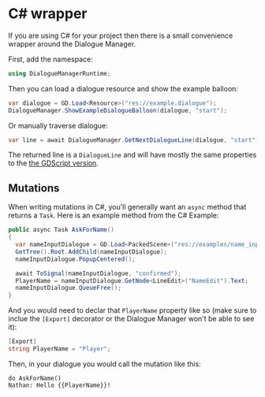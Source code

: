 # C# wrapper

If you are using C# for your project then there is a small convenience wrapper around the Dialogue Manager.

First, add the namespace:

```cs
using DialogueManagerRuntime;
```

Then you can load a dialogue resource and show the example balloon:

```cs
var dialogue = GD.Load<Resource>("res://example.dialogue");
DialogueManager.ShowExampleDialogueBalloon(dialogue, "start");
```

Or manually traverse dialogue:

```cs
var line = await DialogueManager.GetNextDialogueLine(dialogue, "start");
```

The returned line is a `DialogueLine` and will have mostly the same properties to the [the GDScript version](API.md).

## Mutations

When writing mutations in C#, you'll generally want an `async` method that returns a `Task`. Here is an example method from the C# Example:

```csharp
public async Task AskForName()
{
  var nameInputDialogue = GD.Load<PackedScene>("res://examples/name_input_dialog/name_input_dialog.tscn").Instantiate() as AcceptDialog;
  GetTree().Root.AddChild(nameInputDialogue);
  nameInputDialogue.PopupCentered();

  await ToSignal(nameInputDialogue, "confirmed");
  PlayerName = nameInputDialogue.GetNode<LineEdit>("NameEdit").Text;
  nameInputDialogue.QueueFree();
}
```

And you would need to declar that `PlayerName` property like so (make sure to inclue the `[Export]` decorator or the Dialogue Manager won't be able to see it):

```csharp
[Export]
string PlayerName = "Player";
```

Then, in your dialogue you would call the mutation like this:

```
do AskForName()
Nathan: Hello {{PlayerName}}!
```
